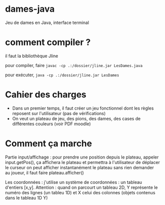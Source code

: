 # dames-java
Jeu de dames en Java, interface terminal
# comment compiler ?
il faut la bibliothèque Jline

pour compiler, faire ``javac -cp .:/dossier/jline.jar LesDames.java``

pour exécuter, ``java -cp .:/dossier/jline.jar LesDames``
# Cahier des charges
* Dans un premier temps, il faut créer un jeu fonctionnel dont les règles reposent sur l'utilisateur (pas de vérifications)
* On veut un plateau de jeu, des pions, des dames, des cases de différentes couleurs (voir PDF moodle)

# Comment ça marche
Partie input/affichage :
pour prendre une position depuis le plateau, appeler input.getPos(), ça affichera le plateau et permettra à l'utilisateur de
déplacer le curseur
on peut afficher instantanément le plateau sans rien demander au joueur, il faut faire plateau.afficher()

Les coordonnées : j'utilise un système de coordonnées : un tableau d'entiers [x,y]. Attention : quand on parcourt un tableau 2D,
Y représente le numéro des lignes (un tableu 1D) et X celui des colonnes (objets contenus dans le tableau 1D Y) 